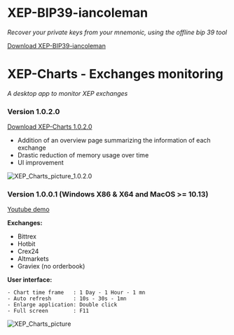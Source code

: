 # XEP-BIP39-iancoleman

*Recover your private keys from your mnemonic, using the offline bip 39 tool*

[Download XEP-BIP39-iancoleman](https://github.com/ElectraProtocol/XEP-ecosystem/releases/download/BIP39-offline/bip39-standalone-XEP.html)

# XEP-Charts - Exchanges monitoring

*A desktop app to monitor XEP exchanges*

### Version 1.0.2.0
[Download XEP-Charts 1.0.2.0](https://github.com/ElectraProtocol/XEP-ecosystem/releases/tag/Charts-1.0.2.0)

- Addition of an overview page summarizing the information of each exchange
- Drastic reduction of memory usage over time
- UI improvement

![XEP_Charts_picture_1.0.2.0](https://cdn.discordapp.com/attachments/551157654542614539/897128052310540288/unknown.png)

### Version 1.0.0.1 (Windows X86 & X64 and MacOS >= 10.13)

[Youtube demo](https://youtu.be/UjfWZ6B930I)


**Exchanges:**
- Bittrex
- Hotbit
- Crex24
- Altmarkets
- Graviex (no orderbook)

**User interface:**
```
- Chart time frame   : 1 Day - 1 Hour - 1 mn
- Auto refresh       : 10s - 30s - 1mn
- Enlarge application: Double click
- Full screen        : F11
```
![XEP_Charts_picture](https://cdn.discordapp.com/attachments/551157654542614539/897128439440633886/unknown.png)
